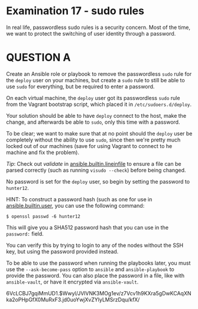 # Examination 17 - sudo rules

In real life, passwordless sudo rules is a security concern. Most of the time, we want
to protect the switching of user identity through a password.

# QUESTION A

Create an Ansible role or playbook to remove the passwordless `sudo` rule for the `deploy`
user on your machines, but create a `sudo` rule to still be able to use `sudo` for everything,
but be required to enter a password.

On each virtual machine, the `deploy` user got its passwordless `sudo` rule from the Vagrant
bootstrap script, which placed it in `/etc/sudoers.d/deploy`.

Your solution should be able to have `deploy` connect to the host, make the change, and afterwards
be able to `sudo`, only this time with a password.

To be clear; we want to make sure that at no point should the `deploy` user be completely without
the ability to use `sudo`, since then we're pretty much locked out of our machines (save for using
Vagrant to connect to he machine and fix the problem).

*Tip*: Check out _validate_ in [ansible.builtin.lineinfile](https://docs.ansible.com/ansible/latest/collections/ansible/builtin/lineinfile_module.html) to ensure a file can be parsed correctly (such as running `visudo --check`)
before being changed.

No password is set for the `deploy` user, so begin by setting the password to `hunter12`.

HINT: To construct a password hash (such as one for use in [ansible.builtin.user](https://docs.ansible.com/ansible/latest/collections/ansible/builtin/user_module.html), you can use the following command:

    $ openssl passwd -6 hunter12

This will give you a SHA512 password hash that you can use in the `password:` field.

You can verify this by trying to login to any of the nodes without the SSH key, but using the password
provided instead.

To be able to use the password when running the playbooks later, you must use the `--ask-become-pass`
option to `ansible` and `ansible-playbook` to provide the password. You can also place the password
in a file, like with `ansible-vault`, or have it encrypted via `ansible-vault`.

$6$VcLCBJ7gqiMmUD1.$Wwyl/JVlVNK3MOg1ev/z7Vcv1h9KXra5gDwKCAqXNka2oPHpGfX0MuRxF3.jd0uoYwjXvZYlyLMSrzDqu/kfX/
